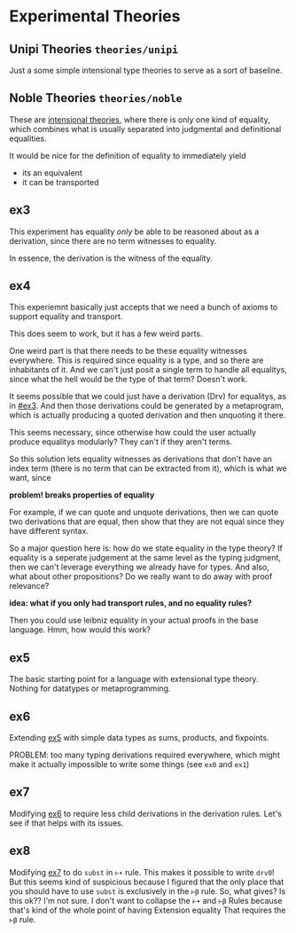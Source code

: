 # Experimental Theories

## Unipi Theories `theories/unipi`

Just a some simple intensional type theories to serve as a sort of baseline.

## Noble Theories `theories/noble`

These are [intensional theories](https://ncatlab.org/nlab/show/intensional+type+theory), where there is only one kind of equality, which combines what is usually separated into judgmental and definitional equalities.

It would be nice for the definition of equality to immediately yield
  - its an equivalent
  - it can be transported

## ex3

This experiment has equality _only_ be able to be reasoned about as a derivation, since there are no term witnesses to equality.

In essence, the derivation is the witness of the equality.

## ex4

This experiemnt basically just accepts that we need a bunch of axioms to support
equality and transport.

This does seem to work, but it has a few weird parts.

One weird part is that there needs to be these equality witnesses everywhere.
This is required since equality is a type, and so there are inhabitants of it. 
And we can't just posit a single term to handle all equalitys, since what the hell would be the type of that term? Doesn't work.

It seems possible that we could just have a derivation (Drv) for equalitys, as in [#ex3](#ex3).
And then those derivations could be generated by a metaprogram, which is actually producing a quoted derivation and then unquoting it there.

This seems necessary, since otherwise how could the user actually produce equalitys modularly? They can't if they aren't terms.

So this solution lets equality witnesses as derivations that don't have an index term (there is no term that can be extracted from it), which is what we want, since 

**problem! breaks properties of equality**

For example, if we can quote and unquote derivations, then we can quote two derivations that are equal, then show that they are not equal since they have different syntax.

So a major question here is: how do we state equality in the type theory?
If equality is a seperate judgement at the same level as the typing judgment, then we can't leverage everything we already have for types.
And also, what about other propositions? Do we really want to do away with proof relevance?

**idea: what if you only had transport rules, and no equality rules?**

Then you could use leibniz equality in your actual proofs in the base language. Hmm, how would this work?

## ex5

The basic starting point for a language with extensional type theory.
Nothing for datatypes or metaprogramming.

## ex6

Extending [ex5](#ex5) with simple data types as sums, products, and fixpoints.

PROBLEM: too many typing derivations required everywhere, which might make it actually impossible to write some things (see `ex0` and `ex1`)

## ex7

Modifying [ex6](#ex6) to require less child derivations in the derivation rules.
Let's see if that helps with its issues.

## ex8

Modifying [ex7](#ex7) to do `subst` in `⊢∙` rule. This makes it possible to write `drv0`!
But this seems kind of suspicious because I figured that the only place that you should have to use `subst` is exclusively in the `⊢β` rule.
So, what gives? Is this ok?? I'm not sure.
I don't want to collapse the `⊢∙` and `⊢β` Rules because that's kind of the whole point of having Extension equality That requires the `⊢β` rule.